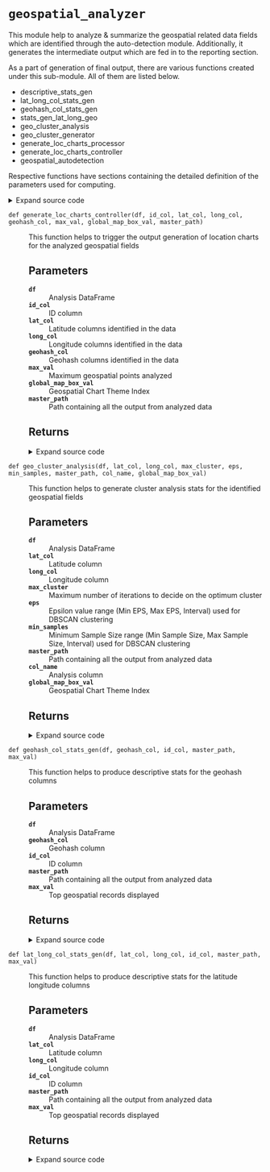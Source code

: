 # <code>geospatial_analyzer</code>
<p>This module help to analyze &amp; summarize the geospatial related data fields which are identified through the auto-detection module. Additionally, it generates the intermediate output which are fed in to the reporting section.</p>
<p>As a part of generation of final output, there are various functions created under this sub-module. All of them are listed below.</p>
<ul>
<li>descriptive_stats_gen</li>
<li>lat_long_col_stats_gen</li>
<li>geohash_col_stats_gen</li>
<li>stats_gen_lat_long_geo</li>
<li>geo_cluster_analysis</li>
<li>geo_cluster_generator</li>
<li>generate_loc_charts_processor</li>
<li>generate_loc_charts_controller</li>
<li>geospatial_autodetection</li>
</ul>
<p>Respective functions have sections containing the detailed definition of the parameters used for computing.</p>
<details class="source">
<summary>
<span>Expand source code</span>
</summary>
<pre>
```python
# coding=utf-8

"""This module help to analyze & summarize the geospatial related data fields which are identified through the auto-detection module. Additionally, it generates the intermediate output which are fed in to the reporting section.

As a part of generation of final output, there are various functions created under this sub-module. All of them are listed below.

- descriptive_stats_gen
- lat_long_col_stats_gen
- geohash_col_stats_gen
- stats_gen_lat_long_geo
- geo_cluster_analysis
- geo_cluster_generator
- generate_loc_charts_processor
- generate_loc_charts_controller
- geospatial_autodetection

Respective functions have sections containing the detailed definition of the parameters used for computing.

"""

from anovos.data_ingest.data_ingest import read_dataset
from anovos.shared.spark import spark
from anovos.shared.utils import ends_with, output_to_local, path_ak8s_modify
from anovos.data_ingest import data_sampling
from anovos.data_ingest.geo_auto_detection import ll_gh_cols, geo_to_latlong
import pandas as pd
import numpy as np
from sklearn.cluster import MiniBatchKMeans
from sklearn.metrics import silhouette_score
from itertools import product
from pathlib import Path

# from branca.element import Figure
# from folium.plugins import FastMarkerCluster, HeatMapWithTime
# from folium import plugins
from pyspark.sql import functions as F
from pyspark.sql import types as T
import geohash2 as gh
from sklearn.cluster import DBSCAN
import json
import os
import subprocess
import plotly.express as px
import plotly.graph_objects as go
from loguru import logger
import warnings

warnings.filterwarnings("ignore")

global_theme = px.colors.sequential.Plasma
global_theme_r = px.colors.sequential.Plasma_r
global_plot_bg_color = "rgba(0,0,0,0)"
global_paper_bg_color = "rgba(0,0,0,0)"


blank_chart = go.Figure()
# blank_chart.update_layout(autosize=False, width=10, height=10)
blank_chart.layout.plot_bgcolor = global_plot_bg_color
blank_chart.layout.paper_bgcolor = global_paper_bg_color
blank_chart.update_xaxes(visible=False)
blank_chart.update_yaxes(visible=False)

mapbox_list = [
    "open-street-map",
    "white-bg",
    "carto-positron",
    "carto-darkmatter",
    "stamen- terrain",
    "stamen-toner",
    "stamen-watercolor",
]


# def zoom_center(
#     lons: tuple = None,
#     lats: tuple = None,
#     lonlats: tuple = None,
#     format: str = "lonlat",
#     projection: str = "mercator",
#     width_to_height: float = 2.0,
# ) -> (float, dict):
#     """Finds optimal zoom and centering for a plotly mapbox.
#     Must be passed (lons & lats) or lonlats.
#     Temporary solution awaiting official implementation, see:
#     https://github.com/plotly/plotly.js/issues/3434

#     Parameters
#     --------
#     lons: tuple, optional, longitude component of each location
#     lats: tuple, optional, latitude component of each location
#     lonlats: tuple, optional, gps locations
#     format: str, specifying the order of longitud and latitude dimensions,
#         expected values: 'lonlat' or 'latlon', only used if passed lonlats
#     projection: str, only accepting 'mercator' at the moment,
#         raises `NotImplementedError` if other is passed
#     width_to_height: float, expected ratio of final graph's with to height,
#         used to select the constrained axis.

#     Returns
#     --------
#     zoom: float, from 1 to 20
#     center: dict, gps position with 'lon' and 'lat' keys

#     >>> print(zoom_center((-109.031387, -103.385460),
#     ...     (25.587101, 31.784620)))
#     (5.75, {'lon': -106.208423, 'lat': 28.685861})
#     """
#     if lons is None and lats is None:
#         if isinstance(lonlats, tuple):
#             lons, lats = zip(*lonlats)
#         else:
#             raise ValueError("Must pass lons & lats or lonlats")

#     maxlon, minlon = max(lons), min(lons)
#     maxlat, minlat = max(lats), min(lats)
#     center = {
#         "lon": round((maxlon + minlon) / 2, 6),
#         "lat": round((maxlat + minlat) / 2, 6),
#     }

#     # longitudinal range by zoom level (20 to 1)
#     # in degrees, if centered at equator
#     lon_zoom_range = np.array(
#         [
#             0.0007,
#             0.0014,
#             0.003,
#             0.006,
#             0.012,
#             0.024,
#             0.048,
#             0.096,
#             0.192,
#             0.3712,
#             0.768,
#             1.536,
#             3.072,
#             6.144,
#             11.8784,
#             23.7568,
#             47.5136,
#             98.304,
#             190.0544,
#             360.0,
#         ]
#     )

#     if projection == "mercator":
#         margin = 1.2
#         height = (maxlat - minlat) * margin * width_to_height
#         width = (maxlon - minlon) * margin
#         lon_zoom = np.interp(width, lon_zoom_range, range(20, 0, -1))
#         lat_zoom = np.interp(height, lon_zoom_range, range(20, 0, -1))
#         zoom = round(min(lon_zoom, lat_zoom), 2)
#     else:
#         raise NotImplementedError(f"{projection} projection is not implemented")

#     return zoom, center


def descriptive_stats_gen(
    df, lat_col, long_col, geohash_col, id_col, master_path, max_val
):

    """

    This function helps to produce descriptive stats for the analyzed geospatial fields


    Parameters
    ----------

    df
        Analysis DataFrame

    lat_col
        Latitude column
    long_col
        Longitude column
    geohash_col
        Geohash column
    id_col
        ID column
    master_path
        Path containing all the output from analyzed data
    max_val
        Top geospatial records displayed

    Returns
    -------
    DataFrame[CSV]
    """

    if (lat_col is not None) & (long_col is not None):

        dist_lat_long, dist_lat, dist_long = (
            df.select(lat_col, long_col).distinct().count(),
            df.select(lat_col).distinct().count(),
            df.select(long_col).distinct().count(),
        )

        top_lat_long = (
            df.withColumn(
                "lat_long_pair",
                F.concat(
                    F.lit("["), F.col(lat_col), F.lit(","), F.col(long_col), F.lit("]")
                ),
            )
            .groupBy("lat_long_pair")
            .agg(
                F.countDistinct(id_col).alias("count_id"),
                F.count(id_col).alias("count_records"),
            )
            .orderBy("count_id", ascending=False)
            .limit(max_val)
        )

        # top_lat = (
        #     df.groupBy(lat_col)
        #     .agg(
        #         F.countDistinct(id_col).alias("count_id"),
        #         F.count(id_col).alias("count_records"),
        #     )
        #     .orderBy("count_id", ascending=False)
        #     .limit(max_val)
        #     .toPandas()
        # )
        #
        # top_long = (
        #     df.groupBy(long_col)
        #     .agg(
        #         F.countDistinct(id_col).alias("count_id"),
        #         F.count(id_col).alias("count_records"),
        #     )
        #     .orderBy("count_id", ascending=False)
        #     .limit(max_val)
        #     .toPandas()
        # )

        most_lat_long = top_lat_long.rdd.flatMap(lambda x: x).collect()[0]
        most_lat_long_cnt = top_lat_long.rdd.flatMap(lambda x: x).collect()[1]

        top_lat_long = top_lat_long.toPandas()

        d1 = dist_lat_long, dist_lat, dist_long, most_lat_long, most_lat_long_cnt
        d1_desc = (
            "Distinct {Lat, Long} Pair",
            "Distinct Latitude",
            "Distinct Longitude",
            "Most Common {Lat, Long} Pair",
            "Most Common {Lat, Long} Pair Occurence",
        )

        gen_stats = (
            pd.DataFrame(d1, d1_desc)
            .reset_index()
            .rename(columns={"index": "Stats", 0: "Count"})
        )
        # l = [
        #     "Overall_Summary",
        #     "Top_" + str(max_val) + "_Lat",
        #     "Top_" + str(max_val) + "_Long",
        #     "Top_" + str(max_val) + "_Lat_Long",
        # ]

        l = ["Overall_Summary", "Top_" + str(max_val) + "_Lat_Long"]

        # for idx, i in enumerate([gen_stats, top_lat, top_long, top_lat_long]):
        for idx, i in enumerate([gen_stats, top_lat_long]):

            i.to_csv(
                ends_with(master_path)
                + l[idx]
                + "_1_"
                + lat_col
                + "_"
                + long_col
                + ".csv",
                index=False,
            )

    if geohash_col is not None:

        dist_geohash = df.select(geohash_col).distinct().count()
        precision_geohash = (
            df.select(F.max(F.length(F.col(geohash_col))))
            .rdd.flatMap(lambda x: x)
            .collect()[0]
        )
        max_occuring_geohash = (
            df.groupBy(geohash_col)
            .agg(F.count(id_col).alias("count_records"))
            .orderBy("count_records", ascending=False)
            .limit(1)
        )

        geohash_val = max_occuring_geohash.rdd.flatMap(lambda x: x).collect()[0]
        geohash_cnt = max_occuring_geohash.rdd.flatMap(lambda x: x).collect()[1]

        l = ["Overall_Summary", "Top_" + str(max_val) + "_Geohash_Distribution"]
        geohash_area_width_height_1_12 = [
            "5,009.4km x 4,992.6km",
            "1,252.3km x 624.1km",
            "156.5km x 156km",
            "39.1km x 19.5km",
            "4.9km x 4.9km",
            "1.2km x 609.4m",
            "152.9m x 152.4m",
            "38.2m x 19m",
            "4.8m x 4.8m",
            "1.2m x 59.5cm",
            "14.9cm x 14.9cm",
            "3.7cm x 1.9cm",
        ]

        pd.DataFrame(
            [
                ["Total number of Distinct Geohashes", str(dist_geohash)],
                [
                    "The Precision level observed for the Geohashes",
                    str(precision_geohash)
                    + " [Reference Area Width x Height : "
                    + str(geohash_area_width_height_1_12[precision_geohash - 1])
                    + "] ",
                ],
                [
                    "The Most Common Geohash",
                    str(geohash_val) + " , " + str(geohash_cnt),
                ],
            ],
            columns=["Stats", "Count"],
        ).to_csv(
            ends_with(master_path) + l[0] + "_2_" + geohash_col + ".csv", index=False
        )

        df.withColumn(
            "geohash_" + str(precision_geohash),
            F.substring(F.col(geohash_col), 1, precision_geohash),
        ).groupBy("geohash_" + str(precision_geohash)).agg(
            F.countDistinct(id_col).alias("count_id"),
            F.count(id_col).alias("count_records"),
        ).orderBy(
            "count_id", ascending=False
        ).limit(
            max_val
        ).toPandas().to_csv(
            ends_with(master_path) + l[1] + "_2_" + geohash_col + ".csv", index=False
        )


def lat_long_col_stats_gen(df, lat_col, long_col, id_col, master_path, max_val):

    """

    This function helps to produce descriptive stats for the latitude longitude columns


    Parameters
    ----------

    df
        Analysis DataFrame

    lat_col
        Latitude column
    long_col
        Longitude column
    id_col
        ID column
    master_path
        Path containing all the output from analyzed data
    max_val
        Top geospatial records displayed

    Returns
    -------

    """

    if len(lat_col) == 1 & len(long_col) == 1:
        descriptive_stats_gen(
            df, lat_col[0], long_col[0], None, id_col, master_path, max_val
        )

    else:
        for i in range(0, len(lat_col)):
            descriptive_stats_gen(
                df, lat_col[i], long_col[i], None, id_col, master_path, max_val
            )


def geohash_col_stats_gen(df, geohash_col, id_col, master_path, max_val):

    """

    This function helps to produce descriptive stats for the geohash columns


    Parameters
    ----------

    df
        Analysis DataFrame

    geohash_col
        Geohash column
    id_col
        ID column
    master_path
        Path containing all the output from analyzed data
    max_val
        Top geospatial records displayed

    Returns
    -------

    """

    if len(geohash_col) == 1:
        descriptive_stats_gen(
            df, None, None, geohash_col[0], id_col, master_path, max_val
        )
    else:
        for i in range(0, len(geohash_col)):
            descriptive_stats_gen(
                df, None, None, geohash_col[i], id_col, master_path, max_val
            )


def stats_gen_lat_long_geo(
    df, lat_col, long_col, geohash_col, id_col, master_path, max_val
):

    """

    This function helps to produce descriptive stats for the analyzed geospatial fields


    Parameters
    ----------

    df
        Analysis DataFrame

    lat_col
        Latitude column
    long_col
        Longitude column
    geohash_col
        Geohash column
    id_col
        ID column
    master_path
        Path containing all the output from analyzed data
    max_val
        Top geospatial records displayed

    Returns
    -------

    """

    if lat_col:
        len_lat = len(lat_col)
        ll_stats = lat_long_col_stats_gen(
            df, lat_col, long_col, id_col, master_path, max_val
        )

    else:
        len_lat = 0

    if geohash_col:
        len_geohash_col = len(geohash_col)
        geohash_stats = geohash_col_stats_gen(
            df, geohash_col, id_col, master_path, max_val
        )

    else:
        len_geohash_col = 0

    if (len_lat + len_geohash_col) == 1:

        if len_lat == 0:
            return geohash_stats
        else:
            return ll_stats

    elif (len_lat + len_geohash_col) > 1:

        if (len_lat > 1) and (len_geohash_col == 0):

            return ll_stats

        elif (len_lat == 0) and (len_geohash_col > 1):

            return geohash_stats

        elif (len_lat >= 1) and (len_geohash_col >= 1):

            return ll_stats, geohash_stats


def geo_cluster_analysis(
    df,
    lat_col,
    long_col,
    max_cluster,
    eps,
    min_samples,
    master_path,
    col_name,
    global_map_box_val,
):

    """

    This function helps to generate cluster analysis stats for the identified geospatial fields

    Parameters
    ----------

    df
        Analysis DataFrame

    lat_col
        Latitude column
    long_col
        Longitude column
    max_cluster
        Maximum number of iterations to decide on the optimum cluster
    eps
        Epsilon value range (Min EPS, Max EPS, Interval) used for DBSCAN clustering
    min_samples
        Minimum Sample Size range (Min Sample Size, Max Sample Size, Interval) used for DBSCAN clustering
    master_path
        Path containing all the output from analyzed data
    col_name
        Analysis column
    global_map_box_val
        Geospatial Chart Theme Index
    Returns
    -------

    """

    df_ = df[[lat_col, long_col]]
    max_k = int(max_cluster)
    ## iterations
    distortions = []
    for i in range(2, max_k + 1):
        if len(df_) >= i:
            model = MiniBatchKMeans(
                n_clusters=i, init="k-means++", max_iter=300, n_init=10, random_state=0
            )
            model.fit(df_)
            distortions.append(model.inertia_)
    ## best k: the lowest derivative
    k = [i * 100 for i in np.diff(distortions, 2)].index(
        min([i * 100 for i in np.diff(distortions, 2)])
    )
    ## plot
    f1 = go.Figure()
    f1.add_trace(
        go.Scatter(
            x=list(range(1, len(distortions) + 1)),
            y=distortions,
            mode="lines+markers",
            name="lines+markers",
            line=dict(color=global_theme[2], width=2, dash="dash"),
            marker=dict(size=10),
        )
    )
    f1.update_yaxes(
        title="Distortion",
        showgrid=True,
        gridwidth=1,
        gridcolor=px.colors.sequential.gray[10],
    )
    f1.update_xaxes(title="Values of K")
    f1.add_vline(x=k, line_width=3, line_dash="dash", line_color=global_theme[4])
    f1.update_layout(
        title_text="Elbow Curve Showing the Optimal Number of Clusters [K : "
        + str(k)
        + "] <br><sup>Algorithm Used : KMeans</sup>"
    )
    f1.layout.plot_bgcolor = global_plot_bg_color
    f1.layout.paper_bgcolor = global_paper_bg_color

    f1.write_json(ends_with(master_path) + "cluster_plot_1_elbow_" + col_name)

    model = MiniBatchKMeans(
        n_clusters=k, init="k-means++", max_iter=300, n_init=10, random_state=0
    )
    df_["cluster"] = model.fit_predict(df_)
    df_.to_csv(
        ends_with(master_path) + "cluster_output_kmeans_" + col_name + ".csv",
        index=False,
    )

    # Use `hole` to create a donut-like pie chart
    cluster_dtls = df_.groupby(["cluster"]).size().reset_index(name="counts")
    # zoom, center = zoom_center(lons=df_[long_col].values.tolist(),lats=df_[lat_col].values.tolist())

    f2 = go.Figure(
        go.Pie(
            labels=list(cluster_dtls.cluster.values),
            values=list(cluster_dtls.counts.values),
            hole=0.3,
            marker_colors=global_theme,
            text=list(cluster_dtls.cluster.values),
        )
    )
    f2.update_layout(
        title_text="Distribution of Clusters"
        + "<br><sup>Algorithm Used : K-Means (Distance : Euclidean) </sup>",
        legend=dict(orientation="h", x=0.5, yanchor="bottom", xanchor="center"),
    )
    f2.write_json(ends_with(master_path) + "cluster_plot_2_kmeans_" + col_name)

    f3 = px.scatter_mapbox(
        df_,
        lat=lat_col,
        lon=long_col,
        color="cluster",
        color_continuous_scale=global_theme,
        mapbox_style=mapbox_list[global_map_box_val],
    )

    f3.update_geos(fitbounds="locations")
    f3.update_layout(mapbox_style=mapbox_list[global_map_box_val])
    f3.update_layout(
        title_text="Cluster Wise Geospatial Datapoints "
        + "<br><sup>Algorithm Used : K-Means</sup>"
    )
    f3.update_layout(coloraxis_showscale=False, autosize=False, width=1200, height=900)
    f3.write_json(ends_with(master_path) + "cluster_plot_3_kmeans_" + col_name)

    # Reading in 2D Feature Space
    df_ = df[[lat_col, long_col]]

    # DBSCAN model with parameters
    eps = eps.split(",")
    min_samples = min_samples.split(",")

    for i in range(3):
        eps[i] = float(eps[i])
        min_samples[i] = float(min_samples[i])

    DBSCAN_params = list(
        product(
            np.arange(eps[0], eps[1], eps[2]),
            np.arange(min_samples[0], min_samples[1], min_samples[2]),
        )
    )

    no_of_clusters = []
    sil_score = []
    for p in DBSCAN_params:
        try:
            DBS_clustering = DBSCAN(eps=p[0], min_samples=p[1], metric="haversine").fit(
                df_
            )
            sil_score.append(silhouette_score(df_, DBS_clustering.labels_))
        except:
            sil_score.append(0)

    tmp = pd.DataFrame.from_records(DBSCAN_params, columns=["Eps", "Min_samples"])
    tmp["Sil_score"] = sil_score

    eps_, min_samples_ = list(tmp.sort_values("Sil_score", ascending=False).values[0])[
        0:2
    ]
    DBS_clustering = DBSCAN(eps=eps_, min_samples=min_samples_, metric="haversine").fit(
        df_
    )
    DBSCAN_clustered = df_.copy()
    DBSCAN_clustered.loc[:, "Cluster"] = DBS_clustering.labels_
    DBSCAN_clustered.to_csv(
        ends_with(master_path) + "cluster_output_dbscan_" + col_name + ".csv",
        index=False,
    )

    pivot_1 = pd.pivot_table(
        tmp, values="Sil_score", index="Min_samples", columns="Eps"
    )

    # def df_to_plotly(df):
    #     return {'z': df.values.tolist(),
    #             'x': df.columns.tolist(),
    #             'y': df.index.tolist()}

    # f1_ = go.Figure(data=go.Heatmap(df_to_plotly(pivot_1),colorscale=global_theme_r,texttemplate="%{text}", textfont={"size":12}))
    # f1_ = go.Figure(data=go.Heatmap(z=df_to_plotly(pivot_1)['z'],x = df_to_plotly(pivot_1)['x'], y = df_to_plotly(pivot_1)['y'] ,colorscale=global_theme_r))
    f1_ = px.imshow(
        pivot_1.values,
        text_auto=".3f",
        color_continuous_scale=global_theme,
        aspect="auto",
        y=list(pivot_1.index),
        x=list(pivot_1.columns),
    )
    f1_.update_xaxes(title="Eps")
    f1_.update_yaxes(title="Min_samples")
    f1_.update_traces(
        text=np.around(pivot_1.values, decimals=3), texttemplate="%{text}"
    )
    f1_.update_layout(
        title_text="Distribution of Silhouette Scores Across Different Parameters "
        + "<br><sup>Algorithm Used : DBSCAN</sup>"
    )
    f1_.layout.plot_bgcolor = global_plot_bg_color
    f1_.layout.paper_bgcolor = global_paper_bg_color
    f1_.write_json(ends_with(master_path) + "cluster_plot_1_silhoutte_" + col_name)

    DBSCAN_clustered.loc[DBSCAN_clustered["Cluster"] == -1, "Cluster"] = 999
    cluster_dtls_ = (
        DBSCAN_clustered.groupby(["Cluster"]).size().reset_index(name="counts")
    )

    f2_ = go.Figure(
        go.Pie(
            labels=list(cluster_dtls_.Cluster.values),
            values=list(cluster_dtls_.counts.values),
            hole=0.3,
            marker_colors=global_theme,
            text=list(cluster_dtls_.Cluster.values),
        )
    )

    f2_.update_layout(
        title_text="Distribution of Clusters"
        + "<br><sup>Algorithm Used : DBSCAN (Distance : Haversine) </sup>",
        legend=dict(orientation="h", x=0.5, yanchor="bottom", xanchor="center"),
    )
    f2_.write_json(ends_with(master_path) + "cluster_plot_2_dbscan_" + col_name)

    f3_ = px.scatter_mapbox(
        DBSCAN_clustered,
        lat=lat_col,
        lon=long_col,
        color="Cluster",
        color_continuous_scale=global_theme,
        mapbox_style=mapbox_list[global_map_box_val],
    )

    f3_.update_geos(fitbounds="locations")
    f3_.update_layout(mapbox_style=mapbox_list[global_map_box_val])
    f3_.update_layout(
        title_text="Cluster Wise Geospatial Datapoints "
        + "<br><sup>Algorithm Used : DBSCAN</sup>"
    )
    # f3_.update_layout(titlecoloraxis_showscale=False, autosize=False, width=1200, height=900)
    f3_.update_layout(autosize=False, width=1200, height=900)
    f3_.update_coloraxes(showscale=False)
    f3_.write_json(ends_with(master_path) + "cluster_plot_3_dbscan_" + col_name)

    try:
        DBSCAN_clustered_ = df_.copy()
        df_outlier = DBSCAN(eps=eps_, min_samples=min_samples_).fit(DBSCAN_clustered_)
        DBSCAN_clustered_.loc[:, "Cluster"] = df_outlier.labels_
        DBSCAN_clustered_ = DBSCAN_clustered_[DBSCAN_clustered_.Cluster.values == -1]
        DBSCAN_clustered_["outlier"] = 1

        f4 = go.Figure(
            go.Scatter(
                mode="markers",
                x=DBSCAN_clustered_[long_col],
                y=DBSCAN_clustered_[lat_col],
                marker_symbol="x-thin",
                marker_line_color="black",
                marker_color="black",
                marker_line_width=2,
                marker_size=20,
            )
        )
        f4.layout.plot_bgcolor = global_plot_bg_color
        f4.layout.paper_bgcolor = global_paper_bg_color
        f4.update_xaxes(title_text="longitude")
        f4.update_yaxes(title_text="latitude")
        f4.update_layout(autosize=False, width=1200, height=900)
        f4.update_layout(
            title_text="Outlier Points Captured By Cluster Analysis"
            + "<br><sup>Algorithm Used : DBSCAN (Distance : Euclidean)</sup>"
        )
        f4.write_json(ends_with(master_path) + "cluster_plot_4_dbscan_1_" + col_name)

    except:
        f4 = blank_chart
        f4.update_layout(
            title_text="No Outliers Were Found Using DBSCAN (Distance : Euclidean)"
        )
        f4.write_json(ends_with(master_path) + "cluster_plot_4_dbscan_1_" + col_name)

    try:
        df_outlier_ = DBSCAN_clustered[DBSCAN_clustered.Cluster.values == 999]

        f4_ = go.Figure(
            go.Scatter(
                mode="markers",
                x=df_outlier_[long_col],
                y=df_outlier_[lat_col],
                marker_symbol="x-thin",
                marker_line_color="black",
                marker_color="black",
                marker_line_width=2,
                marker_size=20,
            )
        )
        f4_.layout.plot_bgcolor = global_plot_bg_color
        f4_.layout.paper_bgcolor = global_paper_bg_color
        f4_.update_xaxes(title_text="longitude")
        f4_.update_yaxes(title_text="latitude")
        f4_.update_layout(autosize=False, width=1200, height=900)
        f4_.update_layout(
            title_text="Outlier Points Captured By Cluster Analysis"
            + "<br><sup>Algorithm Used : DBSCAN (Distance : Haversine)</sup>"
        )
        f4_.write_json(ends_with(master_path) + "cluster_plot_4_dbscan_2_" + col_name)

    except:
        f4_ = blank_chart
        f4_.update_layout(
            title_text="No Outliers Were Found Using DBSCAN (Distance : Haversine)"
        )
        f4_.write_json(ends_with(master_path) + "cluster_plot_4_dbscan_2_" + col_name)


def geo_cluster_generator(
    df,
    lat_col_list,
    long_col_list,
    geo_col_list,
    max_cluster,
    eps,
    min_samples,
    master_path,
    global_map_box_val,
    max_records,
):

    """

    This function helps to trigger cluster analysis stats for the identified geospatial fields

    Parameters
    ----------

    df
        Analysis DataFrame

    lat_col_list
        Latitude columns identified in the data
    long_col_list
        Longitude columns identified in the data
    geo_col_list
        Geohash columns identified in the data
    max_cluster
        Maximum number of iterations to decide on the optimum cluster
    eps
        Epsilon value range (Min EPS, Max EPS, Interval) used for DBSCAN clustering
    min_samples
        Minimum Sample Size range (Min Sample Size, Max Sample Size, Interval) used for DBSCAN clustering
    master_path
        Path containing all the output from analyzed data
    global_map_box_val
        Geospatial Chart Theme Index
    max_records
        Maximum geospatial points analyzed

    Returns
    -------

    """
    if isinstance(df, pd.DataFrame):
        pass
    else:
        cnt_records = df.count()
        frac_sample = float(max_records) / float(cnt_records)
        if frac_sample > 1:
            frac_sample_ = 1.0
        else:
            frac_sample_ = float(frac_sample)

        df = df.select(*[lat_col_list + long_col_list + geo_col_list]).dropna()

        if frac_sample_ == 1.0:

            df = df.toPandas()
        else:
            df = data_sampling.data_sample(
                df, strata_cols="all", fraction=frac_sample_
            ).toPandas()

    try:
        lat_col = lat_col_list
        long_col = long_col_list
    except:
        lat_col = []
    try:
        geohash_col = geo_col_list
    except:
        geohash_col = []

    if len(lat_col) >= 1:
        for idx, i in enumerate(lat_col):
            col_name = lat_col[idx] + "_" + long_col[idx]
            geo_cluster_analysis(
                df,
                lat_col[idx],
                long_col[idx],
                max_cluster,
                eps,
                min_samples,
                master_path,
                col_name,
                global_map_box_val,
            )

    if len(geohash_col) >= 1:
        for idx, i in enumerate(geohash_col):
            col_name = geohash_col[idx]
            df_ = df
            df_["latitude"] = df_.apply(
                lambda x: geo_to_latlong(x[col_name], 0), axis=1
            )
            df_["longitude"] = df_.apply(
                lambda x: geo_to_latlong(x[col_name], 1), axis=1
            )

            geo_cluster_analysis(
                df_,
                "latitude",
                "longitude",
                max_cluster,
                eps,
                min_samples,
                master_path,
                col_name,
                global_map_box_val,
            )


def generate_loc_charts_processor(
    df, lat_col, long_col, geohash_col, max_val, id_col, global_map_box_val, master_path
):

    """

    This function helps to generate the output of location charts for the analyzed geospatial fields

    Parameters
    ----------

    df
        Analysis DataFrame

    lat_col
        Latitude columns identified in the data
    long_col
        Longitude columns identified in the data
    geohash_col
        Geohash columns identified in the data
    max_val
        Maximum geospatial points analyzed
    id_col
        ID column
    global_map_box_val
        Geospatial Chart Theme Index
    master_path
        Path containing all the output from analyzed data

    Returns
    -------

    """

    if lat_col:
        cols_to_select = lat_col + long_col + [id_col]
    elif geohash_col:
        cols_to_select = geohash_col + [id_col]

    df = df.select(cols_to_select).dropna()

    if lat_col:

        if len(lat_col) == 1:

            df_ = (
                df.groupBy(lat_col[0], long_col[0])
                .agg(F.countDistinct(id_col).alias("count"))
                .orderBy("count", ascending=False)
                .limit(max_val)
                .toPandas()
            )
            # zoom, center = zoom_center(lons=df_[long_col[0]].values.tolist(),lats=df_[lat_col[0]].values.tolist())
            base_map = px.scatter_mapbox(
                df_,
                lat=lat_col[0],
                lon=long_col[0],
                mapbox_style=mapbox_list[global_map_box_val],
                size="count",
                color_discrete_sequence=global_theme,
            )
            base_map.update_geos(fitbounds="locations")
            base_map.update_layout(
                mapbox_style=mapbox_list[global_map_box_val],
                autosize=False,
                width=1200,
                height=900,
            )
            base_map.write_json(
                ends_with(master_path)
                + "loc_charts_ll_"
                + lat_col[0]
                + "_"
                + long_col[0]
            )

        elif len(lat_col) > 1:
            # l = []
            for i in range(0, len(lat_col)):
                df_ = (
                    df.groupBy(lat_col[i], long_col[i])
                    .agg(F.countDistinct(id_col).alias("count"))
                    .orderBy("count", ascending=False)
                    .limit(max_val)
                    .toPandas()
                )
                # zoom, center = zoom_center(lons=df_[long_col[i]].values.tolist(),lats=df_[lat_col[i]].values.tolist())
                base_map = px.scatter_mapbox(
                    df_,
                    lat=lat_col[i],
                    lon=long_col[i],
                    mapbox_style=mapbox_list[global_map_box_val],
                    size="count",
                    color_discrete_sequence=global_theme,
                )
                base_map.update_geos(fitbounds="locations")
                base_map.update_layout(
                    mapbox_style=mapbox_list[global_map_box_val],
                    autosize=False,
                    width=1200,
                    height=900,
                )
                base_map.write_json(
                    ends_with(master_path)
                    + "loc_charts_ll_"
                    + lat_col[i]
                    + "_"
                    + long_col[i]
                )

    if geohash_col:

        if len(geohash_col) == 1:

            col_ = geohash_col[0]
            df_ = (
                df.groupBy(col_)
                .agg(F.countDistinct(id_col).alias("count"))
                .orderBy("count", ascending=False)
                .limit(max_val)
                .toPandas()
            )
            df_["latitude"] = df_.apply(lambda x: geo_to_latlong(x[col_], 0), axis=1)
            df_["longitude"] = df_.apply(lambda x: geo_to_latlong(x[col_], 1), axis=1)
            # zoom, center = zoom_center(lons=df_["longitude"].values.tolist(),lats=df_["latitude"].values.tolist())
            base_map = px.scatter_mapbox(
                df_,
                lat="latitude",
                lon="longitude",
                mapbox_style=mapbox_list[global_map_box_val],
                size="count",
                color_discrete_sequence=global_theme,
            )
            base_map.update_geos(fitbounds="locations")
            base_map.update_layout(
                mapbox_style=mapbox_list[global_map_box_val],
                autosize=False,
                width=1200,
                height=900,
            )
            base_map.write_json(ends_with(master_path) + "loc_charts_gh_" + col_)

        elif len(geohash_col) > 1:

            # l = []
            for i in range(0, len(geohash_col)):
                col_ = geohash_col[i]
                df_ = (
                    df.groupBy(col_)
                    .agg(F.countDistinct(id_col).alias("count"))
                    .orderBy("count", ascending=False)
                    .limit(max_val)
                    .toPandas()
                )
                df_["latitude"] = df_.apply(
                    lambda x: geo_to_latlong(x[col_], 0), axis=1
                )
                df_["longitude"] = df_.apply(
                    lambda x: geo_to_latlong(x[col_], 1), axis=1
                )
                # zoom, center = zoom_center(lons=df_["longitude"].values.tolist(),lats=df_["latitude"].values.tolist())
                base_map = px.scatter_mapbox(
                    df_,
                    lat="latitude",
                    lon="longitude",
                    mapbox_style=mapbox_list[global_map_box_val],
                    size="count",
                    color_discrete_sequence=global_theme,
                )
                base_map.update_geos(fitbounds="locations")
                base_map.update_layout(
                    mapbox_style=mapbox_list[global_map_box_val],
                    autosize=False,
                    width=1200,
                    height=900,
                )
                base_map.write_json(ends_with(master_path) + "loc_charts_gh_" + col_)


def generate_loc_charts_controller(
    df, id_col, lat_col, long_col, geohash_col, max_val, global_map_box_val, master_path
):

    """

    This function helps to trigger the output generation of location charts for the analyzed geospatial fields

    Parameters
    ----------

    df
        Analysis DataFrame
    id_col
        ID column
    lat_col
        Latitude columns identified in the data
    long_col
        Longitude columns identified in the data
    geohash_col
        Geohash columns identified in the data
    max_val
        Maximum geospatial points analyzed
    global_map_box_val
        Geospatial Chart Theme Index
    master_path
        Path containing all the output from analyzed data

    Returns
    -------

    """

    if lat_col:
        len_lat = len(lat_col)
        ll_plot = generate_loc_charts_processor(
            df,
            lat_col=lat_col,
            long_col=long_col,
            geohash_col=None,
            max_val=max_val,
            id_col=id_col,
            global_map_box_val=global_map_box_val,
            master_path=master_path,
        )

    else:
        len_lat = 0

    if geohash_col:
        len_geohash_col = len(geohash_col)
        geohash_plot = generate_loc_charts_processor(
            df,
            lat_col=None,
            long_col=None,
            geohash_col=geohash_col,
            max_val=max_val,
            id_col=id_col,
            global_map_box_val=global_map_box_val,
            master_path=master_path,
        )

    else:
        len_geohash_col = 0

    if (len_lat + len_geohash_col) == 1:

        if len_lat == 0:
            return geohash_plot
        else:
            return ll_plot

    elif (len_lat + len_geohash_col) > 1:

        if (len_lat > 1) and (len_geohash_col == 0):

            return ll_plot

        elif (len_lat == 0) and (len_geohash_col > 1):

            return geohash_plot

        elif (len_lat >= 1) and (len_geohash_col >= 1):

            return ll_plot, geohash_plot


def geospatial_autodetection(
    df,
    id_col,
    master_path,
    max_records,
    top_geo_records,
    max_cluster,
    eps,
    min_samples,
    global_map_box_val,
    run_type,
    auth_key,
):

    """

    This function helps to trigger the output of intermediate data which is further used for producing the geospatial analyzer report

    Parameters
    ----------

    df
        Analysis DataFrame
    id_col
        ID column
    master_path
        Path containing all the output from analyzed data
    max_records
            Maximum geospatial points analyzed
    top_geo_records
        Top geospatial records displayed
    max_cluster
        Maximum number of iterations to decide on the optimum cluster
    eps
        Epsilon value range (Min EPS, Max EPS, Interval) used for DBSCAN clustering
    min_samples
        Minimum Sample Size range (Min Sample Size, Max Sample Size, Interval) used for DBSCAN clustering
    global_map_box_val
        Geospatial Chart Theme Index
    run_type
        Option to choose between run type "Local" or "EMR" or "Azure" or "ak8s" basis the user flexibility. Default option is set as "Local"
    auth_key
        Option to pass an authorization key to write to filesystems. Currently applicable only for ak8s run_type. Default value is kept as "NA"

    Returns
    -------

    """

    if run_type == "local":
        local_path = master_path
    elif run_type == "databricks":
        local_path = output_to_local(master_path)
    elif run_type in ("emr", "ak8s"):
        local_path = "report_stats"
    else:
        raise ValueError("Invalid run_type")

    Path(local_path).mkdir(parents=True, exist_ok=True)

    lat_cols, long_cols, gh_cols = ll_gh_cols(df, max_records)

    try:
        len_lat_col = len(lat_cols)

    except:

        len_lat_col = 0

    try:
        len_geohash_col = len(gh_cols)
    except:
        len_geohash_col = 0

    if (len_lat_col > 0) or (len_geohash_col > 0):

        df.persist()

        stats_gen_lat_long_geo(
            df, lat_cols, long_cols, gh_cols, id_col, local_path, top_geo_records
        )

        geo_cluster_generator(
            df,
            lat_cols,
            long_cols,
            gh_cols,
            max_cluster,
            eps,
            min_samples,
            local_path,
            global_map_box_val,
            max_records,
        )

        generate_loc_charts_controller(
            df,
            id_col,
            lat_cols,
            long_cols,
            gh_cols,
            max_records,
            global_map_box_val,
            local_path,
        )

        return lat_cols, long_cols, gh_cols

    elif len_lat_col + len_geohash_col == 0:

        return [], [], []

    if run_type == "emr":
        bash_cmd = (
            "aws s3 cp --recursive "
            + ends_with(local_path)
            + " "
            + ends_with(master_path)
        )
        output = subprocess.check_output(["bash", "-c", bash_cmd])

    if run_type == "ak8s":
        output_path_mod = path_ak8s_modify(master_path)
        bash_cmd = (
            'azcopy cp "'
            + ends_with(local_path)
            + '" "'
            + ends_with(output_path_mod)
            + str(auth_key)
            + '" --recursive=true '
        )
        output = subprocess.check_output(["bash", "-c", bash_cmd])
```
</pre>
</details>
## Functions
<dl>
<dt id="anovos.data_analyzer.geospatial_analyzer.descriptive_stats_gen"><code class="name flex hljs csharp">
<span class="k">def</span> <span class="nf"><span class="ident">descriptive_stats_gen</span></span>(<span class="n">df, lat_col, long_col, geohash_col, id_col, master_path, max_val)</span>
</code></dt>
<dd>
<div class="desc"><p>This function helps to produce descriptive stats for the analyzed geospatial fields</p>
<h2 id="parameters">Parameters</h2>
<dl>
<dt><strong><code>df</code></strong></dt>
<dd>Analysis DataFrame</dd>
<dt><strong><code>lat_col</code></strong></dt>
<dd>Latitude column</dd>
<dt><strong><code>long_col</code></strong></dt>
<dd>Longitude column</dd>
<dt><strong><code>geohash_col</code></strong></dt>
<dd>Geohash column</dd>
<dt><strong><code>id_col</code></strong></dt>
<dd>ID column</dd>
<dt><strong><code>master_path</code></strong></dt>
<dd>Path containing all the output from analyzed data</dd>
<dt><strong><code>max_val</code></strong></dt>
<dd>Top geospatial records displayed</dd>
</dl>
<h2 id="returns">Returns</h2>
<dl>
<dt><code>DataFrame[CSV]</code></dt>
<dd>&nbsp;</dd>
</dl></div>
<details class="source">
<summary>
<span>Expand source code</span>
</summary>
<pre>
```python
def descriptive_stats_gen(
    df, lat_col, long_col, geohash_col, id_col, master_path, max_val
):

    """

    This function helps to produce descriptive stats for the analyzed geospatial fields


    Parameters
    ----------

    df
        Analysis DataFrame

    lat_col
        Latitude column
    long_col
        Longitude column
    geohash_col
        Geohash column
    id_col
        ID column
    master_path
        Path containing all the output from analyzed data
    max_val
        Top geospatial records displayed

    Returns
    -------
    DataFrame[CSV]
    """

    if (lat_col is not None) & (long_col is not None):

        dist_lat_long, dist_lat, dist_long = (
            df.select(lat_col, long_col).distinct().count(),
            df.select(lat_col).distinct().count(),
            df.select(long_col).distinct().count(),
        )

        top_lat_long = (
            df.withColumn(
                "lat_long_pair",
                F.concat(
                    F.lit("["), F.col(lat_col), F.lit(","), F.col(long_col), F.lit("]")
                ),
            )
            .groupBy("lat_long_pair")
            .agg(
                F.countDistinct(id_col).alias("count_id"),
                F.count(id_col).alias("count_records"),
            )
            .orderBy("count_id", ascending=False)
            .limit(max_val)
        )

        # top_lat = (
        #     df.groupBy(lat_col)
        #     .agg(
        #         F.countDistinct(id_col).alias("count_id"),
        #         F.count(id_col).alias("count_records"),
        #     )
        #     .orderBy("count_id", ascending=False)
        #     .limit(max_val)
        #     .toPandas()
        # )
        #
        # top_long = (
        #     df.groupBy(long_col)
        #     .agg(
        #         F.countDistinct(id_col).alias("count_id"),
        #         F.count(id_col).alias("count_records"),
        #     )
        #     .orderBy("count_id", ascending=False)
        #     .limit(max_val)
        #     .toPandas()
        # )

        most_lat_long = top_lat_long.rdd.flatMap(lambda x: x).collect()[0]
        most_lat_long_cnt = top_lat_long.rdd.flatMap(lambda x: x).collect()[1]

        top_lat_long = top_lat_long.toPandas()

        d1 = dist_lat_long, dist_lat, dist_long, most_lat_long, most_lat_long_cnt
        d1_desc = (
            "Distinct {Lat, Long} Pair",
            "Distinct Latitude",
            "Distinct Longitude",
            "Most Common {Lat, Long} Pair",
            "Most Common {Lat, Long} Pair Occurence",
        )

        gen_stats = (
            pd.DataFrame(d1, d1_desc)
            .reset_index()
            .rename(columns={"index": "Stats", 0: "Count"})
        )
        # l = [
        #     "Overall_Summary",
        #     "Top_" + str(max_val) + "_Lat",
        #     "Top_" + str(max_val) + "_Long",
        #     "Top_" + str(max_val) + "_Lat_Long",
        # ]

        l = ["Overall_Summary", "Top_" + str(max_val) + "_Lat_Long"]

        # for idx, i in enumerate([gen_stats, top_lat, top_long, top_lat_long]):
        for idx, i in enumerate([gen_stats, top_lat_long]):

            i.to_csv(
                ends_with(master_path)
                + l[idx]
                + "_1_"
                + lat_col
                + "_"
                + long_col
                + ".csv",
                index=False,
            )

    if geohash_col is not None:

        dist_geohash = df.select(geohash_col).distinct().count()
        precision_geohash = (
            df.select(F.max(F.length(F.col(geohash_col))))
            .rdd.flatMap(lambda x: x)
            .collect()[0]
        )
        max_occuring_geohash = (
            df.groupBy(geohash_col)
            .agg(F.count(id_col).alias("count_records"))
            .orderBy("count_records", ascending=False)
            .limit(1)
        )

        geohash_val = max_occuring_geohash.rdd.flatMap(lambda x: x).collect()[0]
        geohash_cnt = max_occuring_geohash.rdd.flatMap(lambda x: x).collect()[1]

        l = ["Overall_Summary", "Top_" + str(max_val) + "_Geohash_Distribution"]
        geohash_area_width_height_1_12 = [
            "5,009.4km x 4,992.6km",
            "1,252.3km x 624.1km",
            "156.5km x 156km",
            "39.1km x 19.5km",
            "4.9km x 4.9km",
            "1.2km x 609.4m",
            "152.9m x 152.4m",
            "38.2m x 19m",
            "4.8m x 4.8m",
            "1.2m x 59.5cm",
            "14.9cm x 14.9cm",
            "3.7cm x 1.9cm",
        ]

        pd.DataFrame(
            [
                ["Total number of Distinct Geohashes", str(dist_geohash)],
                [
                    "The Precision level observed for the Geohashes",
                    str(precision_geohash)
                    + " [Reference Area Width x Height : "
                    + str(geohash_area_width_height_1_12[precision_geohash - 1])
                    + "] ",
                ],
                [
                    "The Most Common Geohash",
                    str(geohash_val) + " , " + str(geohash_cnt),
                ],
            ],
            columns=["Stats", "Count"],
        ).to_csv(
            ends_with(master_path) + l[0] + "_2_" + geohash_col + ".csv", index=False
        )

        df.withColumn(
            "geohash_" + str(precision_geohash),
            F.substring(F.col(geohash_col), 1, precision_geohash),
        ).groupBy("geohash_" + str(precision_geohash)).agg(
            F.countDistinct(id_col).alias("count_id"),
            F.count(id_col).alias("count_records"),
        ).orderBy(
            "count_id", ascending=False
        ).limit(
            max_val
        ).toPandas().to_csv(
            ends_with(master_path) + l[1] + "_2_" + geohash_col + ".csv", index=False
        )
```
</pre>
</details>
</dd>
<dt id="anovos.data_analyzer.geospatial_analyzer.generate_loc_charts_controller"><code class="name flex hljs csharp">
<span class="k">def</span> <span class="nf"><span class="ident">generate_loc_charts_controller</span></span>(<span class="n">df, id_col, lat_col, long_col, geohash_col, max_val, global_map_box_val, master_path)</span>
</code></dt>
<dd>
<div class="desc"><p>This function helps to trigger the output generation of location charts for the analyzed geospatial fields</p>
<h2 id="parameters">Parameters</h2>
<dl>
<dt><strong><code>df</code></strong></dt>
<dd>Analysis DataFrame</dd>
<dt><strong><code>id_col</code></strong></dt>
<dd>ID column</dd>
<dt><strong><code>lat_col</code></strong></dt>
<dd>Latitude columns identified in the data</dd>
<dt><strong><code>long_col</code></strong></dt>
<dd>Longitude columns identified in the data</dd>
<dt><strong><code>geohash_col</code></strong></dt>
<dd>Geohash columns identified in the data</dd>
<dt><strong><code>max_val</code></strong></dt>
<dd>Maximum geospatial points analyzed</dd>
<dt><strong><code>global_map_box_val</code></strong></dt>
<dd>Geospatial Chart Theme Index</dd>
<dt><strong><code>master_path</code></strong></dt>
<dd>Path containing all the output from analyzed data</dd>
</dl>
<h2 id="returns">Returns</h2></div>
<details class="source">
<summary>
<span>Expand source code</span>
</summary>
<pre>
```python
def generate_loc_charts_controller(
    df, id_col, lat_col, long_col, geohash_col, max_val, global_map_box_val, master_path
):

    """

    This function helps to trigger the output generation of location charts for the analyzed geospatial fields

    Parameters
    ----------

    df
        Analysis DataFrame
    id_col
        ID column
    lat_col
        Latitude columns identified in the data
    long_col
        Longitude columns identified in the data
    geohash_col
        Geohash columns identified in the data
    max_val
        Maximum geospatial points analyzed
    global_map_box_val
        Geospatial Chart Theme Index
    master_path
        Path containing all the output from analyzed data

    Returns
    -------

    """

    if lat_col:
        len_lat = len(lat_col)
        ll_plot = generate_loc_charts_processor(
            df,
            lat_col=lat_col,
            long_col=long_col,
            geohash_col=None,
            max_val=max_val,
            id_col=id_col,
            global_map_box_val=global_map_box_val,
            master_path=master_path,
        )

    else:
        len_lat = 0

    if geohash_col:
        len_geohash_col = len(geohash_col)
        geohash_plot = generate_loc_charts_processor(
            df,
            lat_col=None,
            long_col=None,
            geohash_col=geohash_col,
            max_val=max_val,
            id_col=id_col,
            global_map_box_val=global_map_box_val,
            master_path=master_path,
        )

    else:
        len_geohash_col = 0

    if (len_lat + len_geohash_col) == 1:

        if len_lat == 0:
            return geohash_plot
        else:
            return ll_plot

    elif (len_lat + len_geohash_col) > 1:

        if (len_lat > 1) and (len_geohash_col == 0):

            return ll_plot

        elif (len_lat == 0) and (len_geohash_col > 1):

            return geohash_plot

        elif (len_lat >= 1) and (len_geohash_col >= 1):

            return ll_plot, geohash_plot
```
</pre>
</details>
</dd>
<dt id="anovos.data_analyzer.geospatial_analyzer.generate_loc_charts_processor"><code class="name flex hljs csharp">
<span class="k">def</span> <span class="nf"><span class="ident">generate_loc_charts_processor</span></span>(<span class="n">df, lat_col, long_col, geohash_col, max_val, id_col, global_map_box_val, master_path)</span>
</code></dt>
<dd>
<div class="desc"><p>This function helps to generate the output of location charts for the analyzed geospatial fields</p>
<h2 id="parameters">Parameters</h2>
<dl>
<dt><strong><code>df</code></strong></dt>
<dd>Analysis DataFrame</dd>
<dt><strong><code>lat_col</code></strong></dt>
<dd>Latitude columns identified in the data</dd>
<dt><strong><code>long_col</code></strong></dt>
<dd>Longitude columns identified in the data</dd>
<dt><strong><code>geohash_col</code></strong></dt>
<dd>Geohash columns identified in the data</dd>
<dt><strong><code>max_val</code></strong></dt>
<dd>Maximum geospatial points analyzed</dd>
<dt><strong><code>id_col</code></strong></dt>
<dd>ID column</dd>
<dt><strong><code>global_map_box_val</code></strong></dt>
<dd>Geospatial Chart Theme Index</dd>
<dt><strong><code>master_path</code></strong></dt>
<dd>Path containing all the output from analyzed data</dd>
</dl>
<h2 id="returns">Returns</h2></div>
<details class="source">
<summary>
<span>Expand source code</span>
</summary>
<pre>
```python
def generate_loc_charts_processor(
    df, lat_col, long_col, geohash_col, max_val, id_col, global_map_box_val, master_path
):

    """

    This function helps to generate the output of location charts for the analyzed geospatial fields

    Parameters
    ----------

    df
        Analysis DataFrame

    lat_col
        Latitude columns identified in the data
    long_col
        Longitude columns identified in the data
    geohash_col
        Geohash columns identified in the data
    max_val
        Maximum geospatial points analyzed
    id_col
        ID column
    global_map_box_val
        Geospatial Chart Theme Index
    master_path
        Path containing all the output from analyzed data

    Returns
    -------

    """

    if lat_col:
        cols_to_select = lat_col + long_col + [id_col]
    elif geohash_col:
        cols_to_select = geohash_col + [id_col]

    df = df.select(cols_to_select).dropna()

    if lat_col:

        if len(lat_col) == 1:

            df_ = (
                df.groupBy(lat_col[0], long_col[0])
                .agg(F.countDistinct(id_col).alias("count"))
                .orderBy("count", ascending=False)
                .limit(max_val)
                .toPandas()
            )
            # zoom, center = zoom_center(lons=df_[long_col[0]].values.tolist(),lats=df_[lat_col[0]].values.tolist())
            base_map = px.scatter_mapbox(
                df_,
                lat=lat_col[0],
                lon=long_col[0],
                mapbox_style=mapbox_list[global_map_box_val],
                size="count",
                color_discrete_sequence=global_theme,
            )
            base_map.update_geos(fitbounds="locations")
            base_map.update_layout(
                mapbox_style=mapbox_list[global_map_box_val],
                autosize=False,
                width=1200,
                height=900,
            )
            base_map.write_json(
                ends_with(master_path)
                + "loc_charts_ll_"
                + lat_col[0]
                + "_"
                + long_col[0]
            )

        elif len(lat_col) > 1:
            # l = []
            for i in range(0, len(lat_col)):
                df_ = (
                    df.groupBy(lat_col[i], long_col[i])
                    .agg(F.countDistinct(id_col).alias("count"))
                    .orderBy("count", ascending=False)
                    .limit(max_val)
                    .toPandas()
                )
                # zoom, center = zoom_center(lons=df_[long_col[i]].values.tolist(),lats=df_[lat_col[i]].values.tolist())
                base_map = px.scatter_mapbox(
                    df_,
                    lat=lat_col[i],
                    lon=long_col[i],
                    mapbox_style=mapbox_list[global_map_box_val],
                    size="count",
                    color_discrete_sequence=global_theme,
                )
                base_map.update_geos(fitbounds="locations")
                base_map.update_layout(
                    mapbox_style=mapbox_list[global_map_box_val],
                    autosize=False,
                    width=1200,
                    height=900,
                )
                base_map.write_json(
                    ends_with(master_path)
                    + "loc_charts_ll_"
                    + lat_col[i]
                    + "_"
                    + long_col[i]
                )

    if geohash_col:

        if len(geohash_col) == 1:

            col_ = geohash_col[0]
            df_ = (
                df.groupBy(col_)
                .agg(F.countDistinct(id_col).alias("count"))
                .orderBy("count", ascending=False)
                .limit(max_val)
                .toPandas()
            )
            df_["latitude"] = df_.apply(lambda x: geo_to_latlong(x[col_], 0), axis=1)
            df_["longitude"] = df_.apply(lambda x: geo_to_latlong(x[col_], 1), axis=1)
            # zoom, center = zoom_center(lons=df_["longitude"].values.tolist(),lats=df_["latitude"].values.tolist())
            base_map = px.scatter_mapbox(
                df_,
                lat="latitude",
                lon="longitude",
                mapbox_style=mapbox_list[global_map_box_val],
                size="count",
                color_discrete_sequence=global_theme,
            )
            base_map.update_geos(fitbounds="locations")
            base_map.update_layout(
                mapbox_style=mapbox_list[global_map_box_val],
                autosize=False,
                width=1200,
                height=900,
            )
            base_map.write_json(ends_with(master_path) + "loc_charts_gh_" + col_)

        elif len(geohash_col) > 1:

            # l = []
            for i in range(0, len(geohash_col)):
                col_ = geohash_col[i]
                df_ = (
                    df.groupBy(col_)
                    .agg(F.countDistinct(id_col).alias("count"))
                    .orderBy("count", ascending=False)
                    .limit(max_val)
                    .toPandas()
                )
                df_["latitude"] = df_.apply(
                    lambda x: geo_to_latlong(x[col_], 0), axis=1
                )
                df_["longitude"] = df_.apply(
                    lambda x: geo_to_latlong(x[col_], 1), axis=1
                )
                # zoom, center = zoom_center(lons=df_["longitude"].values.tolist(),lats=df_["latitude"].values.tolist())
                base_map = px.scatter_mapbox(
                    df_,
                    lat="latitude",
                    lon="longitude",
                    mapbox_style=mapbox_list[global_map_box_val],
                    size="count",
                    color_discrete_sequence=global_theme,
                )
                base_map.update_geos(fitbounds="locations")
                base_map.update_layout(
                    mapbox_style=mapbox_list[global_map_box_val],
                    autosize=False,
                    width=1200,
                    height=900,
                )
                base_map.write_json(ends_with(master_path) + "loc_charts_gh_" + col_)
```
</pre>
</details>
</dd>
<dt id="anovos.data_analyzer.geospatial_analyzer.geo_cluster_analysis"><code class="name flex hljs csharp">
<span class="k">def</span> <span class="nf"><span class="ident">geo_cluster_analysis</span></span>(<span class="n">df, lat_col, long_col, max_cluster, eps, min_samples, master_path, col_name, global_map_box_val)</span>
</code></dt>
<dd>
<div class="desc"><p>This function helps to generate cluster analysis stats for the identified geospatial fields</p>
<h2 id="parameters">Parameters</h2>
<dl>
<dt><strong><code>df</code></strong></dt>
<dd>Analysis DataFrame</dd>
<dt><strong><code>lat_col</code></strong></dt>
<dd>Latitude column</dd>
<dt><strong><code>long_col</code></strong></dt>
<dd>Longitude column</dd>
<dt><strong><code>max_cluster</code></strong></dt>
<dd>Maximum number of iterations to decide on the optimum cluster</dd>
<dt><strong><code>eps</code></strong></dt>
<dd>Epsilon value range (Min EPS, Max EPS, Interval) used for DBSCAN clustering</dd>
<dt><strong><code>min_samples</code></strong></dt>
<dd>Minimum Sample Size range (Min Sample Size, Max Sample Size, Interval) used for DBSCAN clustering</dd>
<dt><strong><code>master_path</code></strong></dt>
<dd>Path containing all the output from analyzed data</dd>
<dt><strong><code>col_name</code></strong></dt>
<dd>Analysis column</dd>
<dt><strong><code>global_map_box_val</code></strong></dt>
<dd>Geospatial Chart Theme Index</dd>
</dl>
<h2 id="returns">Returns</h2></div>
<details class="source">
<summary>
<span>Expand source code</span>
</summary>
<pre>
```python
def geo_cluster_analysis(
    df,
    lat_col,
    long_col,
    max_cluster,
    eps,
    min_samples,
    master_path,
    col_name,
    global_map_box_val,
):

    """

    This function helps to generate cluster analysis stats for the identified geospatial fields

    Parameters
    ----------

    df
        Analysis DataFrame

    lat_col
        Latitude column
    long_col
        Longitude column
    max_cluster
        Maximum number of iterations to decide on the optimum cluster
    eps
        Epsilon value range (Min EPS, Max EPS, Interval) used for DBSCAN clustering
    min_samples
        Minimum Sample Size range (Min Sample Size, Max Sample Size, Interval) used for DBSCAN clustering
    master_path
        Path containing all the output from analyzed data
    col_name
        Analysis column
    global_map_box_val
        Geospatial Chart Theme Index
    Returns
    -------

    """

    df_ = df[[lat_col, long_col]]
    max_k = int(max_cluster)
    ## iterations
    distortions = []
    for i in range(2, max_k + 1):
        if len(df_) >= i:
            model = MiniBatchKMeans(
                n_clusters=i, init="k-means++", max_iter=300, n_init=10, random_state=0
            )
            model.fit(df_)
            distortions.append(model.inertia_)
    ## best k: the lowest derivative
    k = [i * 100 for i in np.diff(distortions, 2)].index(
        min([i * 100 for i in np.diff(distortions, 2)])
    )
    ## plot
    f1 = go.Figure()
    f1.add_trace(
        go.Scatter(
            x=list(range(1, len(distortions) + 1)),
            y=distortions,
            mode="lines+markers",
            name="lines+markers",
            line=dict(color=global_theme[2], width=2, dash="dash"),
            marker=dict(size=10),
        )
    )
    f1.update_yaxes(
        title="Distortion",
        showgrid=True,
        gridwidth=1,
        gridcolor=px.colors.sequential.gray[10],
    )
    f1.update_xaxes(title="Values of K")
    f1.add_vline(x=k, line_width=3, line_dash="dash", line_color=global_theme[4])
    f1.update_layout(
        title_text="Elbow Curve Showing the Optimal Number of Clusters [K : "
        + str(k)
        + "] <br><sup>Algorithm Used : KMeans</sup>"
    )
    f1.layout.plot_bgcolor = global_plot_bg_color
    f1.layout.paper_bgcolor = global_paper_bg_color

    f1.write_json(ends_with(master_path) + "cluster_plot_1_elbow_" + col_name)

    model = MiniBatchKMeans(
        n_clusters=k, init="k-means++", max_iter=300, n_init=10, random_state=0
    )
    df_["cluster"] = model.fit_predict(df_)
    df_.to_csv(
        ends_with(master_path) + "cluster_output_kmeans_" + col_name + ".csv",
        index=False,
    )

    # Use `hole` to create a donut-like pie chart
    cluster_dtls = df_.groupby(["cluster"]).size().reset_index(name="counts")
    # zoom, center = zoom_center(lons=df_[long_col].values.tolist(),lats=df_[lat_col].values.tolist())

    f2 = go.Figure(
        go.Pie(
            labels=list(cluster_dtls.cluster.values),
            values=list(cluster_dtls.counts.values),
            hole=0.3,
            marker_colors=global_theme,
            text=list(cluster_dtls.cluster.values),
        )
    )
    f2.update_layout(
        title_text="Distribution of Clusters"
        + "<br><sup>Algorithm Used : K-Means (Distance : Euclidean) </sup>",
        legend=dict(orientation="h", x=0.5, yanchor="bottom", xanchor="center"),
    )
    f2.write_json(ends_with(master_path) + "cluster_plot_2_kmeans_" + col_name)

    f3 = px.scatter_mapbox(
        df_,
        lat=lat_col,
        lon=long_col,
        color="cluster",
        color_continuous_scale=global_theme,
        mapbox_style=mapbox_list[global_map_box_val],
    )

    f3.update_geos(fitbounds="locations")
    f3.update_layout(mapbox_style=mapbox_list[global_map_box_val])
    f3.update_layout(
        title_text="Cluster Wise Geospatial Datapoints "
        + "<br><sup>Algorithm Used : K-Means</sup>"
    )
    f3.update_layout(coloraxis_showscale=False, autosize=False, width=1200, height=900)
    f3.write_json(ends_with(master_path) + "cluster_plot_3_kmeans_" + col_name)

    # Reading in 2D Feature Space
    df_ = df[[lat_col, long_col]]

    # DBSCAN model with parameters
    eps = eps.split(",")
    min_samples = min_samples.split(",")

    for i in range(3):
        eps[i] = float(eps[i])
        min_samples[i] = float(min_samples[i])

    DBSCAN_params = list(
        product(
            np.arange(eps[0], eps[1], eps[2]),
            np.arange(min_samples[0], min_samples[1], min_samples[2]),
        )
    )

    no_of_clusters = []
    sil_score = []
    for p in DBSCAN_params:
        try:
            DBS_clustering = DBSCAN(eps=p[0], min_samples=p[1], metric="haversine").fit(
                df_
            )
            sil_score.append(silhouette_score(df_, DBS_clustering.labels_))
        except:
            sil_score.append(0)

    tmp = pd.DataFrame.from_records(DBSCAN_params, columns=["Eps", "Min_samples"])
    tmp["Sil_score"] = sil_score

    eps_, min_samples_ = list(tmp.sort_values("Sil_score", ascending=False).values[0])[
        0:2
    ]
    DBS_clustering = DBSCAN(eps=eps_, min_samples=min_samples_, metric="haversine").fit(
        df_
    )
    DBSCAN_clustered = df_.copy()
    DBSCAN_clustered.loc[:, "Cluster"] = DBS_clustering.labels_
    DBSCAN_clustered.to_csv(
        ends_with(master_path) + "cluster_output_dbscan_" + col_name + ".csv",
        index=False,
    )

    pivot_1 = pd.pivot_table(
        tmp, values="Sil_score", index="Min_samples", columns="Eps"
    )

    # def df_to_plotly(df):
    #     return {'z': df.values.tolist(),
    #             'x': df.columns.tolist(),
    #             'y': df.index.tolist()}

    # f1_ = go.Figure(data=go.Heatmap(df_to_plotly(pivot_1),colorscale=global_theme_r,texttemplate="%{text}", textfont={"size":12}))
    # f1_ = go.Figure(data=go.Heatmap(z=df_to_plotly(pivot_1)['z'],x = df_to_plotly(pivot_1)['x'], y = df_to_plotly(pivot_1)['y'] ,colorscale=global_theme_r))
    f1_ = px.imshow(
        pivot_1.values,
        text_auto=".3f",
        color_continuous_scale=global_theme,
        aspect="auto",
        y=list(pivot_1.index),
        x=list(pivot_1.columns),
    )
    f1_.update_xaxes(title="Eps")
    f1_.update_yaxes(title="Min_samples")
    f1_.update_traces(
        text=np.around(pivot_1.values, decimals=3), texttemplate="%{text}"
    )
    f1_.update_layout(
        title_text="Distribution of Silhouette Scores Across Different Parameters "
        + "<br><sup>Algorithm Used : DBSCAN</sup>"
    )
    f1_.layout.plot_bgcolor = global_plot_bg_color
    f1_.layout.paper_bgcolor = global_paper_bg_color
    f1_.write_json(ends_with(master_path) + "cluster_plot_1_silhoutte_" + col_name)

    DBSCAN_clustered.loc[DBSCAN_clustered["Cluster"] == -1, "Cluster"] = 999
    cluster_dtls_ = (
        DBSCAN_clustered.groupby(["Cluster"]).size().reset_index(name="counts")
    )

    f2_ = go.Figure(
        go.Pie(
            labels=list(cluster_dtls_.Cluster.values),
            values=list(cluster_dtls_.counts.values),
            hole=0.3,
            marker_colors=global_theme,
            text=list(cluster_dtls_.Cluster.values),
        )
    )

    f2_.update_layout(
        title_text="Distribution of Clusters"
        + "<br><sup>Algorithm Used : DBSCAN (Distance : Haversine) </sup>",
        legend=dict(orientation="h", x=0.5, yanchor="bottom", xanchor="center"),
    )
    f2_.write_json(ends_with(master_path) + "cluster_plot_2_dbscan_" + col_name)

    f3_ = px.scatter_mapbox(
        DBSCAN_clustered,
        lat=lat_col,
        lon=long_col,
        color="Cluster",
        color_continuous_scale=global_theme,
        mapbox_style=mapbox_list[global_map_box_val],
    )

    f3_.update_geos(fitbounds="locations")
    f3_.update_layout(mapbox_style=mapbox_list[global_map_box_val])
    f3_.update_layout(
        title_text="Cluster Wise Geospatial Datapoints "
        + "<br><sup>Algorithm Used : DBSCAN</sup>"
    )
    # f3_.update_layout(titlecoloraxis_showscale=False, autosize=False, width=1200, height=900)
    f3_.update_layout(autosize=False, width=1200, height=900)
    f3_.update_coloraxes(showscale=False)
    f3_.write_json(ends_with(master_path) + "cluster_plot_3_dbscan_" + col_name)

    try:
        DBSCAN_clustered_ = df_.copy()
        df_outlier = DBSCAN(eps=eps_, min_samples=min_samples_).fit(DBSCAN_clustered_)
        DBSCAN_clustered_.loc[:, "Cluster"] = df_outlier.labels_
        DBSCAN_clustered_ = DBSCAN_clustered_[DBSCAN_clustered_.Cluster.values == -1]
        DBSCAN_clustered_["outlier"] = 1

        f4 = go.Figure(
            go.Scatter(
                mode="markers",
                x=DBSCAN_clustered_[long_col],
                y=DBSCAN_clustered_[lat_col],
                marker_symbol="x-thin",
                marker_line_color="black",
                marker_color="black",
                marker_line_width=2,
                marker_size=20,
            )
        )
        f4.layout.plot_bgcolor = global_plot_bg_color
        f4.layout.paper_bgcolor = global_paper_bg_color
        f4.update_xaxes(title_text="longitude")
        f4.update_yaxes(title_text="latitude")
        f4.update_layout(autosize=False, width=1200, height=900)
        f4.update_layout(
            title_text="Outlier Points Captured By Cluster Analysis"
            + "<br><sup>Algorithm Used : DBSCAN (Distance : Euclidean)</sup>"
        )
        f4.write_json(ends_with(master_path) + "cluster_plot_4_dbscan_1_" + col_name)

    except:
        f4 = blank_chart
        f4.update_layout(
            title_text="No Outliers Were Found Using DBSCAN (Distance : Euclidean)"
        )
        f4.write_json(ends_with(master_path) + "cluster_plot_4_dbscan_1_" + col_name)

    try:
        df_outlier_ = DBSCAN_clustered[DBSCAN_clustered.Cluster.values == 999]

        f4_ = go.Figure(
            go.Scatter(
                mode="markers",
                x=df_outlier_[long_col],
                y=df_outlier_[lat_col],
                marker_symbol="x-thin",
                marker_line_color="black",
                marker_color="black",
                marker_line_width=2,
                marker_size=20,
            )
        )
        f4_.layout.plot_bgcolor = global_plot_bg_color
        f4_.layout.paper_bgcolor = global_paper_bg_color
        f4_.update_xaxes(title_text="longitude")
        f4_.update_yaxes(title_text="latitude")
        f4_.update_layout(autosize=False, width=1200, height=900)
        f4_.update_layout(
            title_text="Outlier Points Captured By Cluster Analysis"
            + "<br><sup>Algorithm Used : DBSCAN (Distance : Haversine)</sup>"
        )
        f4_.write_json(ends_with(master_path) + "cluster_plot_4_dbscan_2_" + col_name)

    except:
        f4_ = blank_chart
        f4_.update_layout(
            title_text="No Outliers Were Found Using DBSCAN (Distance : Haversine)"
        )
        f4_.write_json(ends_with(master_path) + "cluster_plot_4_dbscan_2_" + col_name)
```
</pre>
</details>
</dd>
<dt id="anovos.data_analyzer.geospatial_analyzer.geo_cluster_generator"><code class="name flex hljs csharp">
<span class="k">def</span> <span class="nf"><span class="ident">geo_cluster_generator</span></span>(<span class="n">df, lat_col_list, long_col_list, geo_col_list, max_cluster, eps, min_samples, master_path, global_map_box_val, max_records)</span>
</code></dt>
<dd>
<div class="desc"><p>This function helps to trigger cluster analysis stats for the identified geospatial fields</p>
<h2 id="parameters">Parameters</h2>
<dl>
<dt><strong><code>df</code></strong></dt>
<dd>Analysis DataFrame</dd>
<dt><strong><code>lat_col_list</code></strong></dt>
<dd>Latitude columns identified in the data</dd>
<dt><strong><code>long_col_list</code></strong></dt>
<dd>Longitude columns identified in the data</dd>
<dt><strong><code>geo_col_list</code></strong></dt>
<dd>Geohash columns identified in the data</dd>
<dt><strong><code>max_cluster</code></strong></dt>
<dd>Maximum number of iterations to decide on the optimum cluster</dd>
<dt><strong><code>eps</code></strong></dt>
<dd>Epsilon value range (Min EPS, Max EPS, Interval) used for DBSCAN clustering</dd>
<dt><strong><code>min_samples</code></strong></dt>
<dd>Minimum Sample Size range (Min Sample Size, Max Sample Size, Interval) used for DBSCAN clustering</dd>
<dt><strong><code>master_path</code></strong></dt>
<dd>Path containing all the output from analyzed data</dd>
<dt><strong><code>global_map_box_val</code></strong></dt>
<dd>Geospatial Chart Theme Index</dd>
<dt><strong><code>max_records</code></strong></dt>
<dd>Maximum geospatial points analyzed</dd>
</dl>
<h2 id="returns">Returns</h2></div>
<details class="source">
<summary>
<span>Expand source code</span>
</summary>
<pre>
```python
def geo_cluster_generator(
    df,
    lat_col_list,
    long_col_list,
    geo_col_list,
    max_cluster,
    eps,
    min_samples,
    master_path,
    global_map_box_val,
    max_records,
):

    """

    This function helps to trigger cluster analysis stats for the identified geospatial fields

    Parameters
    ----------

    df
        Analysis DataFrame

    lat_col_list
        Latitude columns identified in the data
    long_col_list
        Longitude columns identified in the data
    geo_col_list
        Geohash columns identified in the data
    max_cluster
        Maximum number of iterations to decide on the optimum cluster
    eps
        Epsilon value range (Min EPS, Max EPS, Interval) used for DBSCAN clustering
    min_samples
        Minimum Sample Size range (Min Sample Size, Max Sample Size, Interval) used for DBSCAN clustering
    master_path
        Path containing all the output from analyzed data
    global_map_box_val
        Geospatial Chart Theme Index
    max_records
        Maximum geospatial points analyzed

    Returns
    -------

    """
    if isinstance(df, pd.DataFrame):
        pass
    else:
        cnt_records = df.count()
        frac_sample = float(max_records) / float(cnt_records)
        if frac_sample > 1:
            frac_sample_ = 1.0
        else:
            frac_sample_ = float(frac_sample)

        df = df.select(*[lat_col_list + long_col_list + geo_col_list]).dropna()

        if frac_sample_ == 1.0:

            df = df.toPandas()
        else:
            df = data_sampling.data_sample(
                df, strata_cols="all", fraction=frac_sample_
            ).toPandas()

    try:
        lat_col = lat_col_list
        long_col = long_col_list
    except:
        lat_col = []
    try:
        geohash_col = geo_col_list
    except:
        geohash_col = []

    if len(lat_col) >= 1:
        for idx, i in enumerate(lat_col):
            col_name = lat_col[idx] + "_" + long_col[idx]
            geo_cluster_analysis(
                df,
                lat_col[idx],
                long_col[idx],
                max_cluster,
                eps,
                min_samples,
                master_path,
                col_name,
                global_map_box_val,
            )

    if len(geohash_col) >= 1:
        for idx, i in enumerate(geohash_col):
            col_name = geohash_col[idx]
            df_ = df
            df_["latitude"] = df_.apply(
                lambda x: geo_to_latlong(x[col_name], 0), axis=1
            )
            df_["longitude"] = df_.apply(
                lambda x: geo_to_latlong(x[col_name], 1), axis=1
            )

            geo_cluster_analysis(
                df_,
                "latitude",
                "longitude",
                max_cluster,
                eps,
                min_samples,
                master_path,
                col_name,
                global_map_box_val,
            )
```
</pre>
</details>
</dd>
<dt id="anovos.data_analyzer.geospatial_analyzer.geohash_col_stats_gen"><code class="name flex hljs csharp">
<span class="k">def</span> <span class="nf"><span class="ident">geohash_col_stats_gen</span></span>(<span class="n">df, geohash_col, id_col, master_path, max_val)</span>
</code></dt>
<dd>
<div class="desc"><p>This function helps to produce descriptive stats for the geohash columns</p>
<h2 id="parameters">Parameters</h2>
<dl>
<dt><strong><code>df</code></strong></dt>
<dd>Analysis DataFrame</dd>
<dt><strong><code>geohash_col</code></strong></dt>
<dd>Geohash column</dd>
<dt><strong><code>id_col</code></strong></dt>
<dd>ID column</dd>
<dt><strong><code>master_path</code></strong></dt>
<dd>Path containing all the output from analyzed data</dd>
<dt><strong><code>max_val</code></strong></dt>
<dd>Top geospatial records displayed</dd>
</dl>
<h2 id="returns">Returns</h2></div>
<details class="source">
<summary>
<span>Expand source code</span>
</summary>
<pre>
```python
def geohash_col_stats_gen(df, geohash_col, id_col, master_path, max_val):

    """

    This function helps to produce descriptive stats for the geohash columns


    Parameters
    ----------

    df
        Analysis DataFrame

    geohash_col
        Geohash column
    id_col
        ID column
    master_path
        Path containing all the output from analyzed data
    max_val
        Top geospatial records displayed

    Returns
    -------

    """

    if len(geohash_col) == 1:
        descriptive_stats_gen(
            df, None, None, geohash_col[0], id_col, master_path, max_val
        )
    else:
        for i in range(0, len(geohash_col)):
            descriptive_stats_gen(
                df, None, None, geohash_col[i], id_col, master_path, max_val
            )
```
</pre>
</details>
</dd>
<dt id="anovos.data_analyzer.geospatial_analyzer.geospatial_autodetection"><code class="name flex hljs csharp">
<span class="k">def</span> <span class="nf"><span class="ident">geospatial_autodetection</span></span>(<span class="n">df, id_col, master_path, max_records, top_geo_records, max_cluster, eps, min_samples, global_map_box_val, run_type, auth_key)</span>
</code></dt>
<dd>
<div class="desc"><p>This function helps to trigger the output of intermediate data which is further used for producing the geospatial analyzer report</p>
<h2 id="parameters">Parameters</h2>
<dl>
<dt><strong><code>df</code></strong></dt>
<dd>Analysis DataFrame</dd>
<dt><strong><code>id_col</code></strong></dt>
<dd>ID column</dd>
<dt><strong><code>master_path</code></strong></dt>
<dd>Path containing all the output from analyzed data</dd>
<dt><strong><code>max_records</code></strong></dt>
<dd>Maximum geospatial points analyzed</dd>
<dt><strong><code>top_geo_records</code></strong></dt>
<dd>Top geospatial records displayed</dd>
<dt><strong><code>max_cluster</code></strong></dt>
<dd>Maximum number of iterations to decide on the optimum cluster</dd>
<dt><strong><code>eps</code></strong></dt>
<dd>Epsilon value range (Min EPS, Max EPS, Interval) used for DBSCAN clustering</dd>
<dt><strong><code>min_samples</code></strong></dt>
<dd>Minimum Sample Size range (Min Sample Size, Max Sample Size, Interval) used for DBSCAN clustering</dd>
<dt><strong><code>global_map_box_val</code></strong></dt>
<dd>Geospatial Chart Theme Index</dd>
<dt><strong><code>run_type</code></strong></dt>
<dd>Option to choose between run type "Local" or "EMR" or "Azure" or "ak8s" basis the user flexibility. Default option is set as "Local"</dd>
<dt><strong><code>auth_key</code></strong></dt>
<dd>Option to pass an authorization key to write to filesystems. Currently applicable only for ak8s run_type. Default value is kept as "NA"</dd>
</dl>
<h2 id="returns">Returns</h2></div>
<details class="source">
<summary>
<span>Expand source code</span>
</summary>
<pre>
```python
def geospatial_autodetection(
    df,
    id_col,
    master_path,
    max_records,
    top_geo_records,
    max_cluster,
    eps,
    min_samples,
    global_map_box_val,
    run_type,
    auth_key,
):

    """

    This function helps to trigger the output of intermediate data which is further used for producing the geospatial analyzer report

    Parameters
    ----------

    df
        Analysis DataFrame
    id_col
        ID column
    master_path
        Path containing all the output from analyzed data
    max_records
            Maximum geospatial points analyzed
    top_geo_records
        Top geospatial records displayed
    max_cluster
        Maximum number of iterations to decide on the optimum cluster
    eps
        Epsilon value range (Min EPS, Max EPS, Interval) used for DBSCAN clustering
    min_samples
        Minimum Sample Size range (Min Sample Size, Max Sample Size, Interval) used for DBSCAN clustering
    global_map_box_val
        Geospatial Chart Theme Index
    run_type
        Option to choose between run type "Local" or "EMR" or "Azure" or "ak8s" basis the user flexibility. Default option is set as "Local"
    auth_key
        Option to pass an authorization key to write to filesystems. Currently applicable only for ak8s run_type. Default value is kept as "NA"

    Returns
    -------

    """

    if run_type == "local":
        local_path = master_path
    elif run_type == "databricks":
        local_path = output_to_local(master_path)
    elif run_type in ("emr", "ak8s"):
        local_path = "report_stats"
    else:
        raise ValueError("Invalid run_type")

    Path(local_path).mkdir(parents=True, exist_ok=True)

    lat_cols, long_cols, gh_cols = ll_gh_cols(df, max_records)

    try:
        len_lat_col = len(lat_cols)

    except:

        len_lat_col = 0

    try:
        len_geohash_col = len(gh_cols)
    except:
        len_geohash_col = 0

    if (len_lat_col > 0) or (len_geohash_col > 0):

        df.persist()

        stats_gen_lat_long_geo(
            df, lat_cols, long_cols, gh_cols, id_col, local_path, top_geo_records
        )

        geo_cluster_generator(
            df,
            lat_cols,
            long_cols,
            gh_cols,
            max_cluster,
            eps,
            min_samples,
            local_path,
            global_map_box_val,
            max_records,
        )

        generate_loc_charts_controller(
            df,
            id_col,
            lat_cols,
            long_cols,
            gh_cols,
            max_records,
            global_map_box_val,
            local_path,
        )

        return lat_cols, long_cols, gh_cols

    elif len_lat_col + len_geohash_col == 0:

        return [], [], []

    if run_type == "emr":
        bash_cmd = (
            "aws s3 cp --recursive "
            + ends_with(local_path)
            + " "
            + ends_with(master_path)
        )
        output = subprocess.check_output(["bash", "-c", bash_cmd])

    if run_type == "ak8s":
        output_path_mod = path_ak8s_modify(master_path)
        bash_cmd = (
            'azcopy cp "'
            + ends_with(local_path)
            + '" "'
            + ends_with(output_path_mod)
            + str(auth_key)
            + '" --recursive=true '
        )
        output = subprocess.check_output(["bash", "-c", bash_cmd])
```
</pre>
</details>
</dd>
<dt id="anovos.data_analyzer.geospatial_analyzer.lat_long_col_stats_gen"><code class="name flex hljs csharp">
<span class="k">def</span> <span class="nf"><span class="ident">lat_long_col_stats_gen</span></span>(<span class="n">df, lat_col, long_col, id_col, master_path, max_val)</span>
</code></dt>
<dd>
<div class="desc"><p>This function helps to produce descriptive stats for the latitude longitude columns</p>
<h2 id="parameters">Parameters</h2>
<dl>
<dt><strong><code>df</code></strong></dt>
<dd>Analysis DataFrame</dd>
<dt><strong><code>lat_col</code></strong></dt>
<dd>Latitude column</dd>
<dt><strong><code>long_col</code></strong></dt>
<dd>Longitude column</dd>
<dt><strong><code>id_col</code></strong></dt>
<dd>ID column</dd>
<dt><strong><code>master_path</code></strong></dt>
<dd>Path containing all the output from analyzed data</dd>
<dt><strong><code>max_val</code></strong></dt>
<dd>Top geospatial records displayed</dd>
</dl>
<h2 id="returns">Returns</h2></div>
<details class="source">
<summary>
<span>Expand source code</span>
</summary>
<pre>
```python
def lat_long_col_stats_gen(df, lat_col, long_col, id_col, master_path, max_val):

    """

    This function helps to produce descriptive stats for the latitude longitude columns


    Parameters
    ----------

    df
        Analysis DataFrame

    lat_col
        Latitude column
    long_col
        Longitude column
    id_col
        ID column
    master_path
        Path containing all the output from analyzed data
    max_val
        Top geospatial records displayed

    Returns
    -------

    """

    if len(lat_col) == 1 & len(long_col) == 1:
        descriptive_stats_gen(
            df, lat_col[0], long_col[0], None, id_col, master_path, max_val
        )

    else:
        for i in range(0, len(lat_col)):
            descriptive_stats_gen(
                df, lat_col[i], long_col[i], None, id_col, master_path, max_val
            )
```
</pre>
</details>
</dd>
<dt id="anovos.data_analyzer.geospatial_analyzer.stats_gen_lat_long_geo"><code class="name flex hljs csharp">
<span class="k">def</span> <span class="nf"><span class="ident">stats_gen_lat_long_geo</span></span>(<span class="n">df, lat_col, long_col, geohash_col, id_col, master_path, max_val)</span>
</code></dt>
<dd>
<div class="desc"><p>This function helps to produce descriptive stats for the analyzed geospatial fields</p>
<h2 id="parameters">Parameters</h2>
<dl>
<dt><strong><code>df</code></strong></dt>
<dd>Analysis DataFrame</dd>
<dt><strong><code>lat_col</code></strong></dt>
<dd>Latitude column</dd>
<dt><strong><code>long_col</code></strong></dt>
<dd>Longitude column</dd>
<dt><strong><code>geohash_col</code></strong></dt>
<dd>Geohash column</dd>
<dt><strong><code>id_col</code></strong></dt>
<dd>ID column</dd>
<dt><strong><code>master_path</code></strong></dt>
<dd>Path containing all the output from analyzed data</dd>
<dt><strong><code>max_val</code></strong></dt>
<dd>Top geospatial records displayed</dd>
</dl>
<h2 id="returns">Returns</h2></div>
<details class="source">
<summary>
<span>Expand source code</span>
</summary>
<pre>
```python
def stats_gen_lat_long_geo(
    df, lat_col, long_col, geohash_col, id_col, master_path, max_val
):

    """

    This function helps to produce descriptive stats for the analyzed geospatial fields


    Parameters
    ----------

    df
        Analysis DataFrame

    lat_col
        Latitude column
    long_col
        Longitude column
    geohash_col
        Geohash column
    id_col
        ID column
    master_path
        Path containing all the output from analyzed data
    max_val
        Top geospatial records displayed

    Returns
    -------

    """

    if lat_col:
        len_lat = len(lat_col)
        ll_stats = lat_long_col_stats_gen(
            df, lat_col, long_col, id_col, master_path, max_val
        )

    else:
        len_lat = 0

    if geohash_col:
        len_geohash_col = len(geohash_col)
        geohash_stats = geohash_col_stats_gen(
            df, geohash_col, id_col, master_path, max_val
        )

    else:
        len_geohash_col = 0

    if (len_lat + len_geohash_col) == 1:

        if len_lat == 0:
            return geohash_stats
        else:
            return ll_stats

    elif (len_lat + len_geohash_col) > 1:

        if (len_lat > 1) and (len_geohash_col == 0):

            return ll_stats

        elif (len_lat == 0) and (len_geohash_col > 1):

            return geohash_stats

        elif (len_lat >= 1) and (len_geohash_col >= 1):

            return ll_stats, geohash_stats
```
</pre>
</details>
</dd>
</dl>